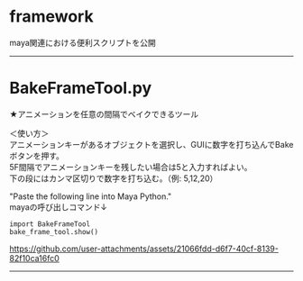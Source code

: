 # framework
maya関連における便利スクリプトを公開


_______________________

# BakeFrameTool.py
★アニメーションを任意の間隔でベイクできるツール

＜使い方＞ <br> 
アニメーションキーがあるオブジェクトを選択し、GUIに数字を打ち込んでBakeボタンを押す。 <br> 
5F間隔でアニメーションキーを残したい場合は5と入力すればよい。 <br> 
下の段にはカンマ区切りで数字を打ち込む。（例: 5,12,20）

"Paste the following line into Maya Python." <br> 
mayaの呼び出しコマンド↓
```
import BakeFrameTool
bake_frame_tool.show()
```


https://github.com/user-attachments/assets/21066fdd-d6f7-40cf-8139-82f10ca16fc0


_______________________
